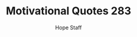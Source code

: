 ---
image: /assets/img/mq/mq_283_peale.png
title: Motivational Quotes 283
categories:
  - Motivational Quotes
author: Hope Staff
notes: Motivational Quotes 283
embed: >-
  EMBED_GOES_HERE
transcript: >-
  SOME LINES OF TEXT START HERE
---